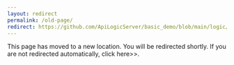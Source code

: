 ```yaml
---
layout: redirect
permalink: /old-page/
redirect: https://github.com/ApiLogicServer/basic_demo/blob/main/logic/procedural/declarative-vs-procedural-comparison.md
---
```


This page has moved to a new location. You will be redirected shortly. If you are not redirected automatically, click here>>.